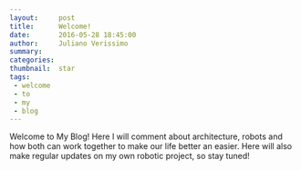```yaml
---
layout:     post
title:      Welcome!
date:       2016-05-28 18:45:00
author:     Juliano Verissimo
summary:    
categories: 
thumbnail:  star
tags:
 - welcome
 - to
 - my
 - blog
---
```


Welcome to My Blog! Here I will comment about architecture, robots and how both can work together
to make our life better an easier.
Here will also make regular updates on my own robotic project, so stay tuned!
